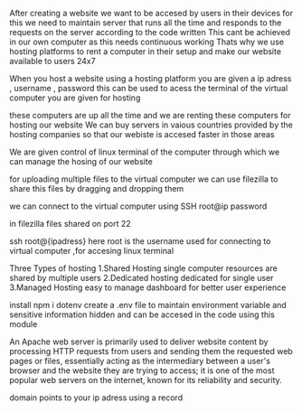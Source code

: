After creating a website we want to be accesed by users in their devices 
for this we need to maintain server that runs all the time and responds to the requests on the server according to the code written 
This cant be achieved in our own computer as this needs continuous working 
Thats why we use hosting platforms to rent a computer in their setup and make our website available to users 24x7

When you host a website using a hosting platform you are given a ip adress , username , password this can be used to acess the terminal of the virtual computer you are given for hosting 

these computers are up all the time and we are renting these computers for hosting our website 
We can buy servers in vaious countries provided by the hosting companies so that our webiste is accesed faster in those areas 

We are given control of linux terminal of the computer through which we can manage the hosing of our website 

for uploading multiple files to the virtual computer we can use filezilla to share this files by dragging and dropping them 

we can connect to the virtual computer using 
SSH root@ip
password 

in filezilla files shared on port 22

ssh root@{ipadress} 
here root is the username used for connecting to virtual computer ,for accesing linux terminal


Three Types of hosting 
1.Shared Hosting      single computer resources are shared by multiple users
2.Dedicated hosting   dedicated for single user 
3.Managed Hosting     easy to manage dashboard for better user experience 


install npm i dotenv 
create a .env file  to maintain environment  variable and sensitive information hidden and can be accesed in the code using this module


An Apache web server is primarily used to deliver website content by processing HTTP requests from users and sending them the requested web pages or files, essentially acting as the intermediary between a user's browser and the website they are trying to access; it is one of the most popular web servers on the internet, known for its reliability and security. 


domain points to your ip adress  using a record 





